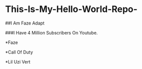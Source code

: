 # This-Is-My-Hello-World-Repo-

##I Am Faze Adapt

###I Have 4 Million Subscribers On Youtube.

*Faze

*Call Of Duty

*Lil Uzi Vert
